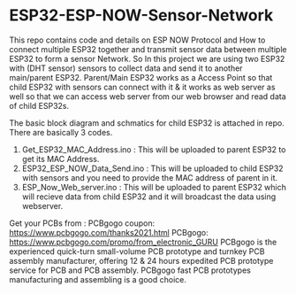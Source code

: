 # ESP32-ESP-NOW-Sensor-Network
This repo contains code and details on ESP NOW Protocol and How to connect multiple ESP32 together and transmit sensor data between multiple ESP32 to form a sensor Network.
So In this project we are using two ESP32 with (DHT sensor) sensors to collect data and send it to another main/parent ESP32.
Parent/Main ESP32 works as a Access Point so that child ESP32 with sensors can connect with it & it works as web server as well so that we can access web server from our web browser and read data of child ESP32s.

The basic block diagram and schmatics for child ESP32 is attached in repo.
There are basically 3 codes.
1. Get_ESP32_MAC_Address.ino : This will be uploaded to parent ESP32 to get its MAC Address.
2. ESP32_ESP_NOW_Data_Send.ino : This will be uploaded to child ESP32 with sensors and you need to provide the MAC address of parent in it.
3. ESP_Now_Web_server.ino : This will be uploaded to parent ESP32 which will recieve data from child ESP32 and it will broadcast the data using webserver.


Get your PCBs from : PCBgogo coupon: https://www.pcbgogo.com/thanks2021.html 
PCBgogo: https://www.pcbgogo.com/promo/from_electronic_GURU 
PCBgogo is the experienced quick-turn small-volume PCB prototype and turnkey PCB assembly manufacturer,
offering 12 &amp; 24 hours expedited PCB prototype service for PCB and PCB assembly.
PCBgogo fast PCB prototypes manufacturing and assembling is a good choice.
